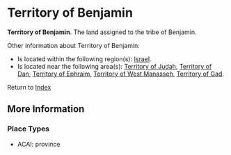 # Territory of Benjamin
**Territory of Benjamin**. 
The land assigned to the tribe of Benjamin. 




Other information about Territory of Benjamin:


* Is located within the following region(s): 
[Israel](Israel.md). 
* Is located near the following area(s): 
[Territory of Judah](TerritoryOfJudah.md), [Territory of Dan](TerritoryOfDan.md), [Territory of Ephraim](TerritoryOfEphraim.md), [Territory of West Manasseh](TerritoryOfWestManasseh.md), [Territory of Gad](TerritoryOfGad.md). 








Return to [Index](00-Index.md)

## More Information

### Place Types

* ACAI: province




